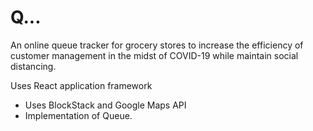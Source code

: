 # Q...

An online queue tracker for grocery stores to increase the efficiency of customer management in the midst of COVID-19 while maintain social distancing.

Uses React application framework

- Uses BlockStack and Google Maps API
- Implementation of Queue.
